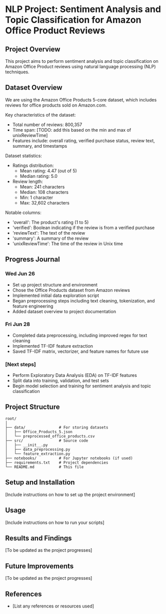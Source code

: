 # NLP Project: Sentiment Analysis and Topic Classification for Amazon Office Product Reviews

## Project Overview

This project aims to perform sentiment analysis and topic classification on Amazon Office Product reviews using natural language processing (NLP) techniques.

## Dataset Overview

We are using the Amazon Office Products 5-core dataset, which includes reviews for office products sold on Amazon.com.

Key characteristics of the dataset:

- Total number of reviews: 800,357
- Time span: [TODO: add this based on the min and max of unixReviewTime]
- Features include: overall rating, verified purchase status, review text, summary, and timestamps

Dataset statistics:

- Ratings distribution:
  - Mean rating: 4.47 (out of 5)
  - Median rating: 5.0
- Review length:
  - Mean: 241 characters
  - Median: 108 characters
  - Min: 1 character
  - Max: 32,602 characters

Notable columns:

- 'overall': The product's rating (1 to 5)
- 'verified': Boolean indicating if the review is from a verified purchase
- 'reviewText': The text of the review
- 'summary': A summary of the review
- 'unixReviewTime': The time of the review in Unix time

## Progress Journal

### Wed Jun 26

- Set up project structure and environment
- Chose the Office Products dataset from Amazon reviews
- Implemented initial data exploration script
- Began preprocessing steps including text cleaning, tokenization, and feature engineering
- Added dataset overview to project documentation

### Fri Jun 28

- Completed data preprocessing, including improved regex for text cleaning
- Implemented TF-IDF feature extraction
- Saved TF-IDF matrix, vectorizer, and feature names for future use

### [Next steps]

- Perform Exploratory Data Analysis (EDA) on TF-IDF features
- Split data into training, validation, and test sets
- Begin model selection and training for sentiment analysis and topic classification

## Project Structure

```
root/
│
├── data/               # For storing datasets
│   ├── Office_Products_5.json
│   └── preprocessed_office_products.csv
├── src/                # Source code
│   ├── __init__.py
│   ├── data_preprocessing.py
│   └── feature_extraction.py
├── notebooks/          # For Jupyter notebooks (if used)
├── requirements.txt    # Project dependencies
└── README.md           # This file
```

## Setup and Installation

[Include instructions on how to set up the project environment]

## Usage

[Include instructions on how to run your scripts]

## Results and Findings

[To be updated as the project progresses]

## Future Improvements

[To be updated as the project progresses]

## References

- [List any references or resources used]

```

```
